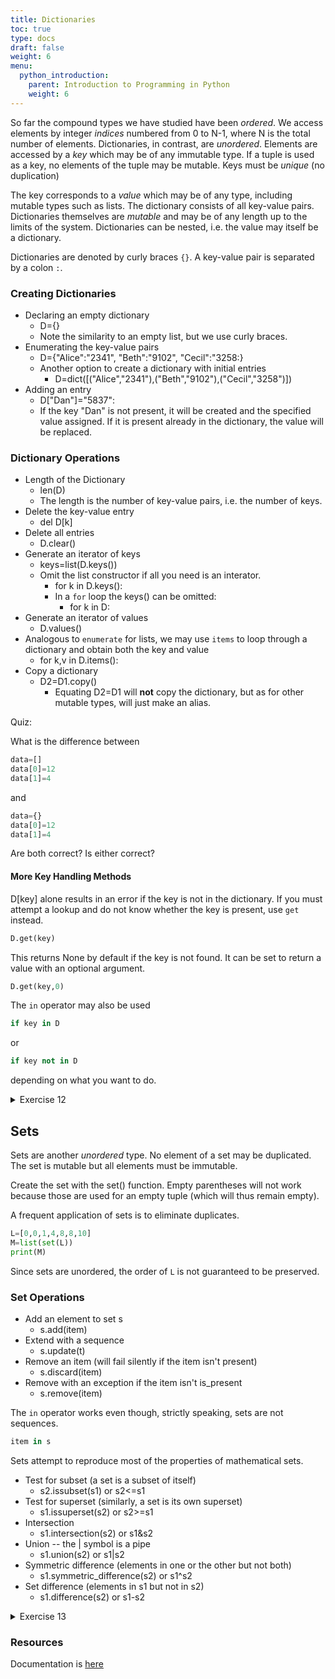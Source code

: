 ```yaml
---
title: Dictionaries
toc: true
type: docs
draft: false
weight: 6
menu:
  python_introduction:
    parent: Introduction to Programming in Python
    weight: 6
---
```


So far the compound types we have studied have been _ordered_.  We access elements by integer _indices_ numbered from 0 to N-1, where N is the total number of elements.  Dictionaries, in contrast, are _unordered_.  Elements are accessed by a _key_ which may be of any immutable type. If a tuple is used as a key, no elements of the tuple may be mutable.  Keys must be _unique_ (no duplication)

The key corresponds to a _value_ which may be of any type, including mutable types such as lists. The dictionary consists of all key-value pairs.  Dictionaries themselves are _mutable_ and may be of any length up to the limits of the system.  Dictionaries can be nested, i.e. the value may itself be a dictionary.

Dictionaries are denoted by curly braces `{}`.  A key-value pair is separated by a colon `:`.

### Creating Dictionaries

* Declaring an empty dictionary
  * D={}
  * Note the similarity to an empty list, but we use curly braces.
* Enumerating the key-value pairs
  * D={\"Alice\":\"2341\", \"Beth\":\"9102\", \"Cecil\":\"3258\:}
  * Another option to create a dictionary with initial entries
    * D=dict([(\"Alice\",\"2341\"),(\"Beth\",\"9102\"),(\"Cecil\",\"3258\")])
* Adding an entry
  * D[\"Dan\"]=\"5837\":
  * If the key \"Dan\" is not present, it will be created and the specified value assigned.  If it is present already in the dictionary, the value will be replaced.

### Dictionary Operations

* Length of the Dictionary
  * len(D)
  * The length is the number of key-value pairs, i.e. the number of keys.
* Delete the key-value entry
  * del D[k]
* Delete all entries
  * D.clear()
* Generate an iterator of keys 
  * keys=list(D.keys())
  * Omit the list constructor if all you need is an interator.
    * for k in D.keys():
    * In a `for` loop the keys() can be omitted:
      * for k in D:
* Generate an iterator of values
  * D.values()
* Analogous to `enumerate` for lists, we may use `items` to loop through a dictionary and obtain both the key and value
  * for k,v in D.items():
* Copy a dictionary
  * D2=D1.copy()
    * Equating D2=D1 will **not** copy the dictionary, but as for other mutable types, will just make an alias.

Quiz:

What is the difference between

```python
data=[]
data[0]=12
data[1]=4
```

and 

```python
data={}
data[0]=12
data[1]=4
```

Are both correct? Is either correct?

#### More Key Handling Methods

D[key] alone results in an error if the key is not in the dictionary.  If you must attempt a lookup and do not know whether the key is present, use `get` instead.  

```python
D.get(key)
```

This returns None by default if the key is not found.  It can be set to return a value with an optional argument.

```python
D.get(key,0)
```

The `in` operator may also be used 

```python
if key in D
```

or

```python
if key not in D
```

depending on what you want to do.

<details>
<summary>Exercise 12</summary>

Type into Spyder or Jupyterlab and run

```python
capitals={"Alabama":"Montgomery"}
capitals["Alaska"]="Juneau"
capitals["Arizona"]="Little Rock"
print(capitals.keys())
print("Virginia" in capitals)
print("Arkansas" in capitals)
newstate="Connecticut"
newcapital="Hartford"
if newstate not in capitals:
    capitals[newstate]=newcapital
for key in capitals:
    print("The capital of",key,"is",capitals[key])
```

</details>

## Sets

Sets are another _unordered_ type.  No element of a set may be duplicated.  The set is mutable but all elements must be immutable.

Create the set with the set() function.  Empty parentheses will not work because those are used for an empty tuple (which will thus remain empty).

A frequent application of sets is to eliminate duplicates.

```python
L=[0,0,1,4,8,8,10]
M=list(set(L))
print(M)
```

Since sets are unordered, the order of `L` is not guaranteed to be preserved.

### Set Operations

* Add an element to set s
  * s.add(item)
* Extend with a sequence 
  * s.update(t)
* Remove an item (will fail silently if the item isn't present)
  * s.discard(item)
* Remove with an exception if the item isn't is_present 
  * s.remove(item)

The `in` operator works even though, strictly speaking, sets are not sequences.

```python
item in s
```

Sets attempt to reproduce most of the properties of mathematical sets.  

* Test for subset (a set is a subset of itself)
  * s2.issubset(s1) or s2&lt;=s1
* Test for superset (similarly, a set is its own superset)
  * s1.issuperset(s2) or s2>=s1
* Intersection
  * s1.intersection(s2) or s1&s2
* Union -- the | symbol is a pipe 
  * s1.union(s2) or s1|s2
* Symmetric difference (elements in one or the other but not both)
  * s1.symmetric_difference(s2) or s1^s2
* Set difference (elements in s1 but not in s2)
  * s1.difference(s2) or s1-s2

<details>
<summary>Exercise 13</summary>

Type at the interpeter 

```python
s=set()
s.update("California")
print(s)
```

What happened?  Lesson: be careful with strings since they are sequences.

```python
states={"Alabama","Arkansas","California","California"}
```

Initialization with curly braces has been valid since Python 2.6.  Since there are no key-value pairs it will not be construed as a dictionary.

```python
print(states)
states2=set()
states2.add("California")
states2.add("Colorado")
states2.add("Oregon")
states-states2
states&states2
states^states2
states|states2
```

</details>

### Resources

Documentation is [here](https://docs.python.org/3/tutorial/datastructures.html#dictionaries)
